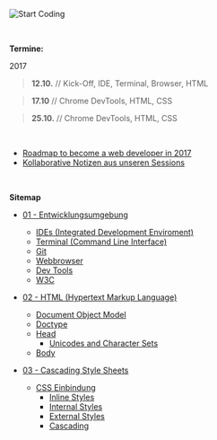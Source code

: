 ![Start Coding](https://raw.githubusercontent.com/danielhauchler/start-coding/master/_assets/media/images/readme/start-coding-banner.jpg)

<br>

**Termine:**

2017

> **12.10.** // Kick-Off, IDE, Terminal, Browser, HTML

> **17.10** // Chrome DevTools, HTML, CSS

> **25.10.** // Chrome DevTools, HTML, CSS

<br>

- [Roadmap to become a web developer in 2017](https://github.com/danielhauchler/developer-roadmap)
- [Kollaborative Notizen aus unseren Sessions](https://docs.google.com/document/d/17UVzmxNfac6yb9yI6B0vMZwanRJNC34Tepmt1gZ7-rI/edit)

<br>

**Sitemap**

- [01 - Entwicklungsumgebung](01-ide#01---entwicklungsumgebung)
  - [IDEs (Integrated Development Enviroment)](01-ide#ides-integrated-development-environments)
  - [Terminal (Command Line Interface)](01-ide#terminal-command-line-interface)
  - [Git](01-ide#git)
  - [Webbrowser](01-ide#webbrowser)
  - [Dev Tools](01-ide#dev-tools)
  - [W3C](01-ide#w3c)

- [02 - HTML (Hypertext Markup Language)](02-html#02---html-hypertext-markup-language)
  - [Document Object Model](02-html#document-object-model)
  - [Doctype](02-html#doctype)
  - [Head](02-html#head)
    - [Unicodes and Character Sets](02-html#unicodes-and-character-sets)
  - [Body](02-html#body)

- [03 - Cascading Style Sheets](03-css#03---cascading-style-sheets)
  - [CSS Einbindung](03-css#css-einbindung)
    - [Inline Styles](03-css#inline-styles)
    - [Internal Styles](03-css#internal-styles)
    - [External Styles](03-css#external-styles)
    - [Cascading](03-css#cascading)

<br>


